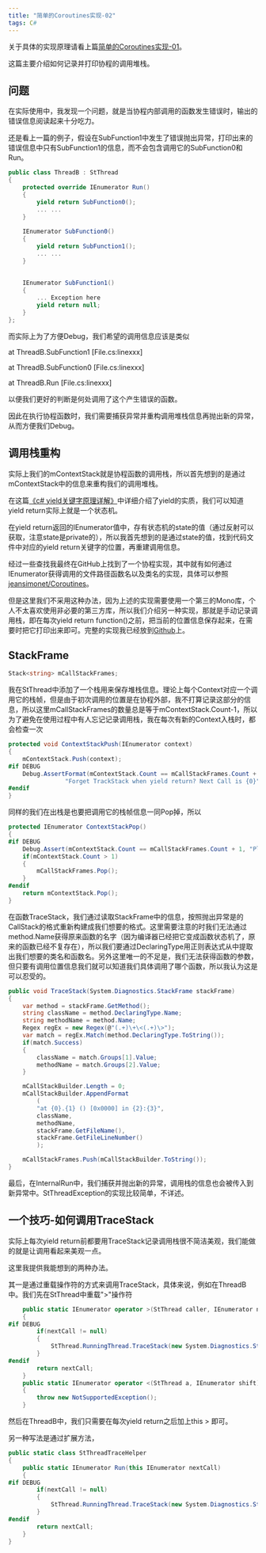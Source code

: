 ```yaml
---
title: "简单的Coroutines实现-02"
tags: C#
---
```


关于具体的实现原理请看上篇[简单的Coroutines实现-01](/2019/02/17/Coroutines01.html)。

这篇主要介绍如何记录并打印协程的调用堆栈。<!--more-->

## 问题

在实际使用中，我发现一个问题，就是当协程内部调用的函数发生错误时，输出的错误信息阅读起来十分吃力。

还是看上一篇的例子，假设在SubFunction1中发生了错误抛出异常，打印出来的错误信息中只有SubFunction1的信息，而不会包含调用它的SubFunction0和Run。

```c#
public class ThreadB : StThread
{
    protected override IEnumerator Run()
    {
        yield return SubFunction0();
        ... ...
    }
 
    IEnumerator SubFunction0()
    {
        yield return SubFunction1();
        ... ...
    }
 
 
    IEnumerator SubFunction1()
    {
        ... Exception here
        yield return null;
    }
};
```

而实际上为了方便Debug，我们希望的调用信息应该是类似

at ThreadB.SubFunction1 [File.cs:linexxx]

at ThreadB.SubFunction0 [File.cs:linexxx]

at ThreadB.Run [File.cs:linexxx]

以便我们更好的判断是何处调用了这个产生错误的函数。

因此在执行协程函数时，我们需要捕获异常并重构调用堆栈信息再抛出新的异常，从而方便我们Debug。

## 调用栈重构

实际上我们的mContextStack就是协程函数的调用栈，所以首先想到的是通过mContextStack中的信息来重构我们的调用堆栈。

在这篇[《c# yield关键字原理详解》](https://www.cnblogs.com/blueberryzzz/p/8678700.html)中详细介绍了yield的实质，我们可以知道yield return实际上就是一个状态机。

在yield return返回的IEnumerator值中，存有状态机的state的值（通过反射可以获取，注意state是private的），所以我首先想到的是通过state的值，找到代码文件中对应的yield return关键字的位置，再重建调用信息。

经过一些查找我最终在GitHub上找到了一个协程实现，其中就有如何通过IEnumerator获得调用的文件路径函数名以及类名的实现，具体可以参照 [jeansimonet/Coroutines](https://github.com/jeansimonet/Coroutines/blob/master/Coroutines/Coroutines.Diagnostics.cs)。

但是这里我们不采用这种办法，因为上述的实现需要使用一个第三的Mono库，个人不太喜欢使用非必要的第三方库，所以我们介绍另一种实现，那就是手动记录调用栈，即在每次yield return function()之前，把当前的位置信息保存起来，在需要时把它打印出来即可。完整的实现我已经放到[Github](https://github.com/ZealotAlie/StThread)上。

## StackFrame

```c#
Stack<string> mCallStackFrames;
```

我在StThread中添加了一个栈用来保存堆栈信息。理论上每个Context对应一个调用它的栈帧，但是由于初次调用的位置是在协程外部，我不打算记录这部分的信息，所以这里mCallStackFrames的数量总是等于mContextStack.Count-1，所以为了避免在使用过程中有人忘记记录调用栈，我在每次有新的Context入栈时，都会检查一次

```c#
protected void ContextStackPush(IEnumerator context)
{
    mContextStack.Push(context);
#if DEBUG
    Debug.AssertFormat(mContextStack.Count == mCallStackFrames.Count + 1,
                "Forget TrackStack when yield return? Next Call is {0}", context.ToString());
#endif
}
```

同样的我们在出栈是也要把调用它的栈帧信息一同Pop掉，所以

```c#
protected IEnumerator ContextStackPop()
{
#if DEBUG
    Debug.Assert(mContextStack.Count == mCallStackFrames.Count + 1, "Please use ContextStackPush and ContextStackPop.");
    if(mContextStack.Count > 1)
    {
        mCallStackFrames.Pop();
    }
#endif
    return mContextStack.Pop();
}
```

在函数TraceStack，我们通过读取StackFrame中的信息，按照抛出异常是的CallStack的格式重新构建成我们想要的格式。这里需要注意的时我们无法通过method.Name获得原来函数的名字（因为编译器已经把它变成函数状态机了，原来的函数已经不复存在），所以我们要通过DeclaringType用正则表达式从中提取出我们想要的类名和函数名。另外这里唯一的不足是，我们无法获得函数的参数，但只要有调用位置信息我们就可以知道我们具体调用了哪个函数，所以我认为这是可以忍受的。

```c#
public void TraceStack(System.Diagnostics.StackFrame stackFrame)
{
    var method = stackFrame.GetMethod();
    string className = method.DeclaringType.Name;
    string methodName = method.Name;
    Regex regEx = new Regex(@"(.+)\+\<(.+)\>");
    var match = regEx.Match(method.DeclaringType.ToString());
    if(match.Success)
    {
        className = match.Groups[1].Value;
        methodName = match.Groups[2].Value;
    }

    mCallStackBuilder.Length = 0;
    mCallStackBuilder.AppendFormat
        (
        "at {0}.{1} () [0x0000] in {2}:{3}",
        className,
        methodName,
        stackFrame.GetFileName(),
        stackFrame.GetFileLineNumber()
        );

    mCallStackFrames.Push(mCallStackBuilder.ToString());
}
```

最后，在InternalRun中，我们捕获并抛出新的异常，调用栈的信息也会被传入到新异常中。StThreadException的实现比较简单，不详述。

## 一个技巧-如何调用TraceStack

实际上每次yield return前都要用TraceStack记录调用栈很不简洁美观，我们能做的就是让调用看起来美观一点。

这里我提供我能想到的两种办法。

其一是通过重载操作符的方式来调用TraceStack，具体来说，例如在ThreadB中。我们先在StThread中重载">"操作符

```c#
    public static IEnumerator operator >(StThread caller, IEnumerator nextCall)
    {
#if DEBUG
        if(nextCall != null)
        {
            StThread.RunningThread.TraceStack(new System.Diagnostics.StackFrame(1, true));
        }
#endif
        return nextCall;
    }
    public static IEnumerator operator <(StThread a, IEnumerator shift)
    {
        throw new NotSupportedException();
    }
```
然后在ThreadB中，我们只需要在每次yield return之后加上this > 即可。

另一种写法是通过扩展方法，

```c#
public static class StThreadTraceHelper
{
    public static IEnumerator Run(this IEnumerator nextCall)
    {
#if DEBUG
        if(nextCall != null)
        {
            StThread.RunningThread.TraceStack(new System.Diagnostics.StackFrame(1, true));
        }
#endif
        return nextCall;
    }
}
```
